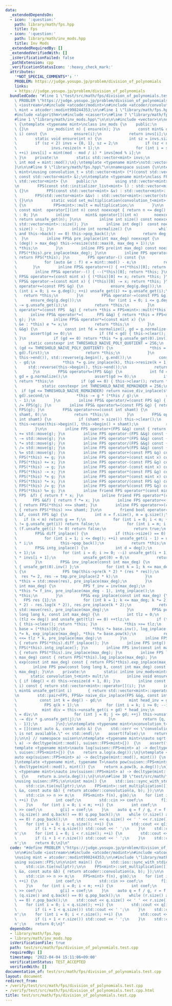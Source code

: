 ```yaml
---
data:
  _extendedDependsOn:
  - icon: ':question:'
    path: library/math/fps.hpp
    title: Fps
  - icon: ':question:'
    path: library/math/inv_mods.hpp
    title: Inv Mods
  _extendedRequiredBy: []
  _extendedVerifiedWith: []
  _isVerificationFailed: false
  _pathExtension: cpp
  _verificationStatusIcon: ':heavy_check_mark:'
  attributes:
    '*NOT_SPECIAL_COMMENTS*': ''
    PROBLEM: https://judge.yosupo.jp/problem/division_of_polynomials
    links:
    - https://judge.yosupo.jp/problem/division_of_polynomials
  bundledCode: "#line 1 \"test/src/math/fps/division_of_polynomials.test.cpp\"\n#define\
    \ PROBLEM \"https://judge.yosupo.jp/problem/division_of_polynomials\"\n\n#include\
    \ <iostream>\n#include <atcoder/modint>\n#include <atcoder/convolution>\n\nusing\
    \ mint = atcoder::modint998244353;\n\n#line 1 \"library/math/fps.hpp\"\n\n\n\n\
    #include <algorithm>\n#include <cassert>\n#line 7 \"library/math/fps.hpp\"\n\n\
    #line 1 \"library/math/inv_mods.hpp\"\n\n\n\n#include <vector>\n\nnamespace suisen\
    \ {\ntemplate <typename mint>\nclass inv_mods {\n    public:\n        inv_mods()\
    \ {}\n        inv_mods(int n) { ensure(n); }\n        const mint& operator[](int\
    \ i) const {\n            ensure(i);\n            return invs[i];\n        }\n\
    \        static void ensure(int n) {\n            int sz = invs.size();\n    \
    \        if (sz < 2) invs = {0, 1}, sz = 2;\n            if (sz < n + 1) {\n \
    \               invs.resize(n + 1);\n                for (int i = sz; i <= n;\
    \ ++i) invs[i] = mint(mod - mod / i) * invs[mod % i];\n            }\n       \
    \ }\n    private:\n        static std::vector<mint> invs;\n        static constexpr\
    \ int mod = mint::mod();\n};\ntemplate <typename mint>\nstd::vector<mint> inv_mods<mint>::invs{};\n\
    }\n\n\n#line 9 \"library/math/fps.hpp\"\n\nnamespace suisen {\n\ntemplate <typename\
    \ mint>\nusing convolution_t = std::vector<mint> (*)(const std::vector<mint> &,\
    \ const std::vector<mint> &);\n\ntemplate <typename mint>\nclass FPS : public\
    \ std::vector<mint> {\n    public:\n        using std::vector<mint>::vector;\n\
    \n        FPS(const std::initializer_list<mint> l) : std::vector<mint>::vector(l)\
    \ {}\n        FPS(const std::vector<mint> &v) : std::vector<mint>::vector(v) {}\n\
    \        FPS(std::vector<mint> &&v) : std::vector<mint>::vector(std::move(v))\
    \ {}\n\n        static void set_multiplication(convolution_t<mint> multiplication)\
    \ {\n            FPS<mint>::mult = multiplication;\n        }\n\n        inline\
    \ const mint  operator[](int n) const noexcept { return n <= deg() ? unsafe_get(n)\
    \ : 0; }\n        inline       mint& operator[](int n)       noexcept { ensure_deg(n);\
    \ return unsafe_get(n); }\n\n        inline int size() const noexcept { return\
    \ std::vector<mint>::size(); }\n        inline int deg()  const noexcept { return\
    \ size() - 1; }\n        inline int normalize() {\n            while (this->size()\
    \ and this->back() == 0) this->pop_back();\n            return deg();\n      \
    \  }\n        inline FPS& pre_inplace(int max_deg) noexcept {\n            if\
    \ (deg() > max_deg) this->resize(std::max(0, max_deg + 1));\n            return\
    \ *this;\n        }\n        inline FPS pre(int max_deg) const noexcept { return\
    \ FPS(*this).pre_inplace(max_deg); }\n\n        inline FPS operator+() const {\
    \ return FPS(*this); }\n        FPS operator-() const {\n            FPS f(*this);\n\
    \            for (auto &e : f) e = mint::mod() - e;\n            return f;\n \
    \       }\n        inline FPS& operator++() { ++(*this)[0]; return *this; }\n\
    \        inline FPS& operator--() { --(*this)[0]; return *this; }\n        inline\
    \ FPS& operator+=(const mint x) { (*this)[0] += x; return *this; }\n        inline\
    \ FPS& operator-=(const mint x) { (*this)[0] -= x; return *this; }\n        FPS&\
    \ operator+=(const FPS &g) {\n            ensure_deg(g.deg());\n            for\
    \ (int i = 0; i <= g.deg(); ++i) unsafe_get(i) += g.unsafe_get(i);\n         \
    \   return *this;\n        }\n        FPS& operator-=(const FPS &g) {\n      \
    \      ensure_deg(g.deg());\n            for (int i = 0; i <= g.deg(); ++i) unsafe_get(i)\
    \ -= g.unsafe_get(i);\n            return *this;\n        }\n        inline FPS&\
    \ operator*=(const FPS  &g) { return *this = FPS<mint>::mult(*this, g); }\n  \
    \      inline FPS& operator*=(      FPS &&g) { return *this = FPS<mint>::mult(*this,\
    \ g); }\n        inline FPS& operator*=(const mint x) {\n            for (auto\
    \ &e : *this) e *= x;\n            return *this;\n        }\n        FPS& operator/=(FPS\
    \ &&g) {\n            const int fd = normalize(), gd = g.normalize();\n      \
    \      assert(gd >= 0);\n            if (fd < gd) { this->clear(); return *this;\
    \ }\n            if (gd == 0) return *this *= g.unsafe_get(0).inv();\n       \
    \     static constexpr int THRESHOLD_NAIVE_POLY_QUOTIENT = 256;\n            if\
    \ (gd <= THRESHOLD_NAIVE_POLY_QUOTIENT) {\n                *this = std::move(naive_div_inplace(std::move(g),\
    \ gd).first);\n                return *this;\n            }\n            std::reverse(this->begin(),\
    \ this->end()), std::reverse(g.begin(), g.end());\n            const int k = fd\
    \ - gd;\n            *this *= g.inv_inplace(k), this->resize(k + 1);\n       \
    \     std::reverse(this->begin(), this->end());\n            return *this;\n \
    \       }\n        FPS& operator%=(FPS &&g) {\n            int fd = normalize(),\
    \ gd = g.normalize();\n            assert(gd >= 0);\n            if (fd < gd)\
    \ return *this;\n            if (gd == 0) { this->clear(); return *this; }\n \
    \           static constexpr int THRESHOLD_NAIVE_REMAINDER = 256;\n          \
    \  if (gd <= THRESHOLD_NAIVE_REMAINDER) return naive_div_inplace(std::move(g),\
    \ gd).second;\n            *this -= g * (*this / g);\n            return pre_inplace(gd\
    \ - 1);\n        }\n        inline FPS& operator/=(const FPS &g) { return *this\
    \ /= FPS(g); }\n        inline FPS& operator%=(const FPS &g) { return *this %=\
    \ FPS(g); }\n        FPS& operator<<=(const int shamt) {\n            this->insert(this->begin(),\
    \ shamt, 0);\n            return *this;\n        }\n        FPS& operator>>=(const\
    \ int shamt) {\n            if (shamt > size()) this->clear();\n            else\
    \ this->erase(this->begin(), this->begin() + shamt);\n            return *this;\n\
    \        }\n\n        inline FPS operator+(FPS &&g) const { return FPS(*this)\
    \ += std::move(g); }\n        inline FPS operator-(FPS &&g) const { return FPS(*this)\
    \ -= std::move(g); }\n        inline FPS operator*(FPS &&g) const { return FPS(*this)\
    \ *= std::move(g); }\n        inline FPS operator/(FPS &&g) const { return FPS(*this)\
    \ /= std::move(g); }\n        inline FPS operator%(FPS &&g) const { return FPS(*this)\
    \ %= std::move(g); }\n        inline FPS operator+(const FPS &g) const { return\
    \ FPS(*this) += g; }\n        inline FPS operator+(const mint x) const { return\
    \ FPS(*this) += x; }\n        inline FPS operator-(const FPS &g) const { return\
    \ FPS(*this) -= g; }\n        inline FPS operator-(const mint x) const { return\
    \ FPS(*this) -= x; }\n        inline FPS operator*(const FPS &g) const { return\
    \ FPS(*this) *= g; }\n        inline FPS operator*(const mint x) const { return\
    \ FPS(*this) *= x; }\n        inline FPS operator/(const FPS &g) const { return\
    \ FPS(*this) /= g; }\n        inline FPS operator%(const FPS &g) const { return\
    \ FPS(*this) %= g; }\n        inline friend FPS operator*(const mint x, const\
    \ FPS  &f) { return f * x; }\n        inline friend FPS operator*(const mint x,\
    \       FPS &&f) { return f *= x; }\n        inline FPS operator<<(const int shamt)\
    \ { return FPS(*this) <<= shamt; }\n        inline FPS operator>>(const int shamt)\
    \ { return FPS(*this) >>= shamt; }\n\n        friend bool operator==(const FPS\
    \ &f, const FPS &g) {\n            int n = f.size(), m = g.size();\n         \
    \   if (n < m) return g == f;\n            for (int i = 0; i < m; ++i) if (f.unsafe_get(i)\
    \ != g.unsafe_get(i)) return false;\n            for (int i = m; i < n; ++i) if\
    \ (f.unsafe_get(i) != 0) return false;\n            return true;\n        }\n\n\
    \        FPS& diff_inplace() {\n            if (this->size() == 0) return *this;\n\
    \            for (int i = 1; i <= deg(); ++i) unsafe_get(i - 1) = unsafe_get(i)\
    \ * i;\n            this->pop_back();\n            return *this;\n        }\n\
    \        FPS& intg_inplace() {\n            int d = deg();\n            ensure_deg(d\
    \ + 1);\n            for (int i = d; i >= 0; --i) unsafe_get(i + 1) = unsafe_get(i)\
    \ * invs[i + 1];\n            unsafe_get(0) = 0;\n            return *this;\n\
    \        }\n        FPS& inv_inplace(const int max_deg) {\n            FPS res\
    \ { unsafe_get(0).inv() };\n            for (int k = 1; k <= max_deg; k *= 2)\
    \ {\n                FPS tmp(this->pre(k * 2) * (res * res));\n              \
    \  res *= 2, res -= tmp.pre_inplace(2 * k);\n            }\n            return\
    \ *this = std::move(res), pre_inplace(max_deg);\n        }\n        FPS& log_inplace(const\
    \ int max_deg) {\n            FPS f_inv = inv(max_deg);\n            diff_inplace(),\
    \ *this *= f_inv, pre_inplace(max_deg - 1), intg_inplace();\n            return\
    \ *this;\n        }\n        FPS& exp_inplace(const int max_deg) {\n         \
    \   FPS res {1};\n            for (int k = 1; k <= max_deg; k *= 2) res *= ++(pre(k\
    \ * 2) - res.log(k * 2)), res.pre_inplace(k * 2);\n            return *this =\
    \ std::move(res), pre_inplace(max_deg);\n        }\n        FPS& pow_inplace(const\
    \ long long k, const int max_deg) {\n            int tlz = 0;\n            while\
    \ (tlz <= deg() and unsafe_get(tlz) == 0) ++tlz;\n            if (tlz * k > max_deg)\
    \ { this->clear(); return *this; }\n            *this >>= tlz;\n            mint\
    \ base = (*this)[0];\n            *this *= base.inv(), log_inplace(max_deg), *this\
    \ *= k, exp_inplace(max_deg), *this *= base.pow(k);\n            return *this\
    \ <<= tlz * k, pre_inplace(max_deg);\n        }\n        inline FPS diff() const\
    \ { return FPS(*this).diff_inplace(); }\n        inline FPS intg() const { return\
    \ FPS(*this).intg_inplace(); }\n        inline FPS inv(const int max_deg) const\
    \ { return FPS(*this).inv_inplace(max_deg); }\n        inline FPS log(const int\
    \ max_deg) const { return FPS(*this).log_inplace(max_deg); }\n        inline FPS\
    \ exp(const int max_deg) const { return FPS(*this).exp_inplace(max_deg); }\n \
    \       inline FPS pow(const long long k, const int max_deg) const { return FPS(*this).pow_inplace(k,\
    \ max_deg); }\n\n    private:\n        static inline inv_mods<mint> invs;\n  \
    \      static convolution_t<mint> mult;\n        inline void ensure_deg(int d)\
    \ { if (deg() < d) this->resize(d + 1, 0); }\n        inline const mint& unsafe_get(int\
    \ i) const { return std::vector<mint>::operator[](i); }\n        inline      \
    \ mint& unsafe_get(int i)       { return std::vector<mint>::operator[](i); }\n\
    \n        std::pair<FPS, FPS&> naive_div_inplace(FPS &&g, const int gd) {\n  \
    \          const int k = deg() - gd;\n            mint head_inv = g.unsafe_get(gd).inv();\n\
    \            FPS q(k + 1);\n            for (int i = k; i >= 0; --i) {\n     \
    \           mint div = this->unsafe_get(i + gd) * head_inv;\n                q.unsafe_get(i)\
    \ = div;\n                for (int j = 0; j <= gd; ++j) this->unsafe_get(i + j)\
    \ -= div * g.unsafe_get(j);\n            }\n            return {q, pre_inplace(gd\
    \ - 1)};\n        }\n};\n\ntemplate <typename mint>\nconvolution_t<mint> FPS<mint>::mult\
    \ = [](const auto &, const auto &) {\n    std::cerr << \"convolution function\
    \ is not available.\" << std::endl;\n    assert(false);\n    return std::vector<mint>{};\n\
    };\n\n} // namespace suisen\n\ntemplate <typename mint>\nauto sqrt(suisen::FPS<mint>\
    \ a) -> decltype(mint::mod(), suisen::FPS<mint>{})  {\n    assert(false);\n}\n\
    template <typename mint>\nauto log(suisen::FPS<mint> a) -> decltype(mint::mod(),\
    \ suisen::FPS<mint>{}) {\n    return a.log(a.deg());\n}\ntemplate <typename mint>\n\
    auto exp(suisen::FPS<mint> a) -> decltype(mint::mod(), mint()) {\n    return a.exp(a.deg());\n\
    }\ntemplate <typename mint, typename T>\nauto pow(suisen::FPS<mint> a, T b) ->\
    \ decltype(mint::mod(), mint()) {\n    return a.pow(b, a.deg());\n}\ntemplate\
    \ <typename mint>\nauto inv(suisen::FPS<mint> a) -> decltype(mint::mod(), suisen::FPS<mint>{})\
    \  {\n    return a.inv(a.deg());\n}\n\n\n#line 10 \"test/src/math/fps/division_of_polynomials.test.cpp\"\
    \nusing suisen::FPS;\n\n\nint main() {\n    std::ios::sync_with_stdio(false);\n\
    \    std::cin.tie(nullptr);\n\n    FPS<mint>::set_multiplication([](const auto\
    \ &a, const auto &b) { return atcoder::convolution(a, b); });\n\n    int n, m;\n\
    \    std::cin >> n >> m;\n    FPS<mint> f(n), g(m);\n    for (int i = 0; i < n;\
    \ ++i) {\n        int coef;\n        std::cin >> coef;\n        f[i] = coef;\n\
    \    }\n    for (int i = 0; i < m; ++i) {\n        int coef;\n        std::cin\
    \ >> coef;\n        g[i] = coef;\n    }\n    auto q = f / g, r = f % g;\n    while\
    \ (q.size() and q.back() == 0) q.pop_back();\n    while (r.size() and r.back()\
    \ == 0) r.pop_back();\n    std::cout << q.size() << ' ' << r.size() << '\\n';\n\
    \    for (int i = 0; i < q.size(); ++i) {\n        std::cout << q[i].val();\n\
    \        if (i + 1 < q.size()) std::cout << ' ';\n    }\n    std::cout << '\\\
    n';\n    for (int i = 0; i < r.size(); ++i) {\n        std::cout << r[i].val();\n\
    \        if (i + 1 < r.size()) std::cout << ' ';\n    }\n    std::cout << '\\\
    n';\n    return 0;\n}\n"
  code: "#define PROBLEM \"https://judge.yosupo.jp/problem/division_of_polynomials\"\
    \n\n#include <iostream>\n#include <atcoder/modint>\n#include <atcoder/convolution>\n\
    \nusing mint = atcoder::modint998244353;\n\n#include \"library/math/fps.hpp\"\n\
    using suisen::FPS;\n\n\nint main() {\n    std::ios::sync_with_stdio(false);\n\
    \    std::cin.tie(nullptr);\n\n    FPS<mint>::set_multiplication([](const auto\
    \ &a, const auto &b) { return atcoder::convolution(a, b); });\n\n    int n, m;\n\
    \    std::cin >> n >> m;\n    FPS<mint> f(n), g(m);\n    for (int i = 0; i < n;\
    \ ++i) {\n        int coef;\n        std::cin >> coef;\n        f[i] = coef;\n\
    \    }\n    for (int i = 0; i < m; ++i) {\n        int coef;\n        std::cin\
    \ >> coef;\n        g[i] = coef;\n    }\n    auto q = f / g, r = f % g;\n    while\
    \ (q.size() and q.back() == 0) q.pop_back();\n    while (r.size() and r.back()\
    \ == 0) r.pop_back();\n    std::cout << q.size() << ' ' << r.size() << '\\n';\n\
    \    for (int i = 0; i < q.size(); ++i) {\n        std::cout << q[i].val();\n\
    \        if (i + 1 < q.size()) std::cout << ' ';\n    }\n    std::cout << '\\\
    n';\n    for (int i = 0; i < r.size(); ++i) {\n        std::cout << r[i].val();\n\
    \        if (i + 1 < r.size()) std::cout << ' ';\n    }\n    std::cout << '\\\
    n';\n    return 0;\n}"
  dependsOn:
  - library/math/fps.hpp
  - library/math/inv_mods.hpp
  isVerificationFile: true
  path: test/src/math/fps/division_of_polynomials.test.cpp
  requiredBy: []
  timestamp: '2022-04-04 15:11:06+09:00'
  verificationStatus: TEST_ACCEPTED
  verifiedWith: []
documentation_of: test/src/math/fps/division_of_polynomials.test.cpp
layout: document
redirect_from:
- /verify/test/src/math/fps/division_of_polynomials.test.cpp
- /verify/test/src/math/fps/division_of_polynomials.test.cpp.html
title: test/src/math/fps/division_of_polynomials.test.cpp
---
```

